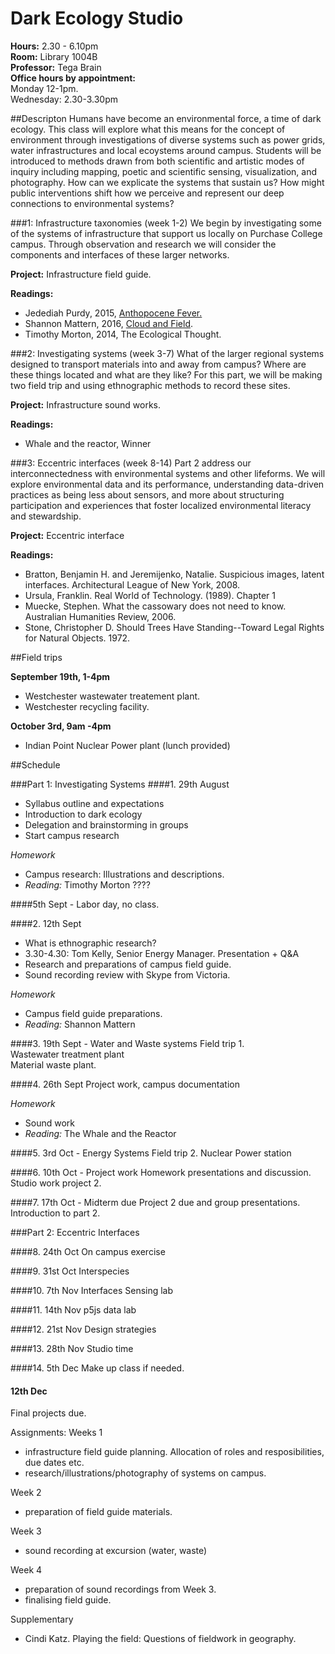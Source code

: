 # Dark Ecology Studio

**Hours:** 2.30 - 6.10pm  
**Room:** Library 1004B  
**Professor:** Tega Brain  
**Office hours by appointment:**   
Monday 12-1pm.   
Wednesday: 2.30-3.30pm  

##Descripton
Humans have become an environmental force, a time of dark ecology. This class will explore what this means for the concept of environment through investigations of diverse systems such as power grids, water infrastructures and local ecoystems around campus. Students will be introduced to methods drawn from both scientific and artistic modes of inquiry including mapping, poetic and scientific sensing, visualization, and photography. How can we explicate the systems that sustain us? How might public interventions shift how we perceive and represent our deep connections to environmental systems? 

###1: Infrastructure taxonomies (week 1-2)
We begin by investigating some of the systems of infrastructure that support us locally on Purchase College campus. Through observation and research we will consider the components and interfaces of these larger networks.

**Project:** Infrastructure field guide.   

**Readings:**

* Jedediah Purdy, 2015, [Anthopocene Fever.](https://aeon.co/essays/should-we-be-suspicious-of-the-anthropocene-idea)
* Shannon Mattern, 2016, [Cloud and Field](https://placesjournal.org/article/cloud-and-field/).
* Timothy Morton, 2014, The Ecological Thought. 


###2: Investigating systems (week 3-7)
What of the larger regional systems designed to transport materials into and away from campus? Where are these things located and what are they like? For this part, we will be making two field trip and using ethnographic methods to record these sites.  

**Project:** Infrastructure sound works.

**Readings:**

* Whale and the reactor, Winner

###3: Eccentric interfaces (week 8-14)
Part 2 address our interconnectedness with environmental systems and other lifeforms. We will explore environmental data and its performance, understanding data-driven practices as being less about sensors, and more about structuring participation and experiences that foster localized environmental literacy and stewardship. 

**Project:** Eccentric interface

**Readings:**

* Bratton, Benjamin H. and Jeremijenko, Natalie. Suspicious images, latent interfaces. Architectural League of New York, 2008.
* Ursula, Franklin. Real World of Technology. (1989). Chapter 1
* Muecke, Stephen. What the cassowary does not need to know. Australian Humanities Review, 2006.
* Stone, Christopher D. Should Trees Have Standing--Toward Legal Rights for Natural Objects. 1972.

##Field trips

**September 19th, 1-4pm**

* Westchester wastewater treatement plant. 
* Westchester recycling facility.

**October 3rd, 9am -4pm**

* Indian Point Nuclear Power plant
(lunch provided)
 
##Schedule

###Part 1: Investigating Systems
####1. 29th August

* Syllabus outline and expectations
* Introduction to dark ecology
* Delegation and brainstorming in groups
* Start campus research

*Homework* 

* Campus research: Illustrations and descriptions.
* *Reading:* Timothy Morton ????

####5th Sept - Labor day, no class.

####2. 12th Sept

* What is ethnographic research?
* 3.30-4.30: Tom Kelly, Senior Energy Manager. Presentation + Q&A 
* Research and preparations of campus field guide. 
* Sound recording review with Skype from Victoria.

*Homework* 

* Campus field guide preparations. 
* *Reading:* Shannon Mattern

####3. 19th Sept - Water and Waste systems
Field trip 1.  
Wastewater treatment plant  
Material waste plant.

####4. 26th Sept 
Project work, campus documentation

*Homework*

* Sound work
* *Reading:* The Whale and the Reactor

####5. 3rd Oct - Energy Systems
Field trip 2.
Nuclear Power station

####6. 10th Oct - Project work
Homework presentations and discussion.
Studio work project 2.

####7. 17th Oct - Midterm due
Project 2 due and group presentations.
Introduction to part 2.

###Part 2: Eccentric Interfaces

####8. 24th Oct
On campus exercise

####9. 31st Oct
Interspecies

####10. 7th Nov
Interfaces
Sensing lab

####11. 14th Nov
p5js data lab

####12. 21st Nov
Design strategies

####13. 28th Nov
Studio time

####14. 5th Dec
Make up class if needed.

#### 12th Dec
Final projects due.


Assignments:
Weeks 1 
- infrastructure field guide planning. Allocation of roles and resposibilities, due dates etc.
- research/illustrations/photography of systems on campus.

Week 2 
- preparation of field guide materials. 

Week 3 
- sound recording at excursion (water, waste)

Week 4 
- preparation of sound recordings from Week 3. 
- finalising field guide.


Supplementary

* Cindi Katz. Playing the field: Questions of fieldwork in geography. 
  




